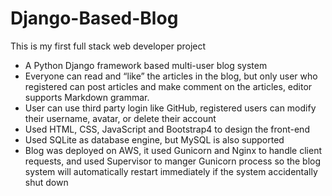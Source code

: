 # Django-Based-Blog
This is my first full stack web developer project

* A Python Django framework based multi-user blog system
* Everyone can read and “like” the articles in the blog, but only user who registered can post articles and make comment on the articles, editor supports Markdown grammar. 
*	User can use third party login like GitHub, registered users can modify their username, avatar, or delete their account
*	Used HTML, CSS, JavaScript and Bootstrap4 to design the front-end 
*	Used SQLite as database engine, but MySQL is also supported 
*	Blog was deployed on AWS, it used Gunicorn and Nginx to handle client requests, and used Supervisor to manger Gunicorn process so the blog system will automatically restart immediately if the system accidentally shut down 
